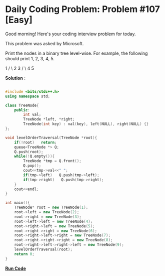 # Daily Coding Problem: Problem #107 [Easy]

Good morning! Here's your coding interview problem for today.

This problem was asked by Microsoft.

Print the nodes in a binary tree level-wise. For example, the following should print 1, 2, 3, 4, 5.

  1
 / \\
2   3
   / \\
  4   5

**Solution** : 

```cpp

#include <bits/stdc++.h>
using namespace std;

class TreeNode{
    public:
        int val;
        TreeNode *left, *right;
        TreeNode(int key) : val(key), left(NULL), right(NULL) {}
};

void levelOrderTraversal(TreeNode *root){
    if(!root)   return;
    queue<TreeNode *> Q;
    Q.push(root);
    while(!Q.empty()){
        TreeNode *tmp = Q.front();
        Q.pop();
        cout<<tmp->val<<" ";
        if(tmp->left)   Q.push(tmp->left);
        if(tmp->right)   Q.push(tmp->right);
    }
    cout<<endl;
}

int main(){
    TreeNode* root = new TreeNode(1);
    root->left = new TreeNode(2); 
    root->right = new TreeNode(3); 
    root->left->left = new TreeNode(4); 
    root->right->left = new TreeNode(5); 
    root->right->right = new TreeNode(6); 
    root->right->left->right = new TreeNode(7); 
    root->right->right->right = new TreeNode(8); 
    root->right->left->right->left = new TreeNode(9);
    levelOrderTraversal(root);
    return 0;
}

```
**[Run Code](https://ide.geeksforgeeks.org/FvA6qWDxWu)**
